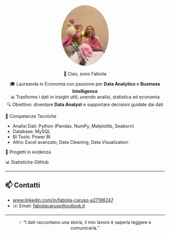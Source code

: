 
<div align="center">

  <!-- Foto profilo -->
  <img src="47f5dda6-22e2-4ad8-a213-2cefa76857f6 (2).jpg" alt="Foto Profilo" width="150" style="border-radius:50%">

  👋 Ciao, sono Fabiola 

  🎓 Laureanda in Economia con passione per **Data Analytics** e **Business Intelligence**  
  📊 Trasformo i dati in insight utili, unendo analisi, statistica ed economia  
  🔍 Obiettivo: diventare **Data Analyst** e supportare decisioni guidate dai dati  

</div>



🚀 Competenze Tecniche  
- Analisi Dati: Python (Pandas, NumPy, Matplotlib, Seaborn)  
- Database: MySQL 
- BI Tools: Power BI  
- Altro: Excel avanzato, Data Cleaning, Data Visualization  


🌟 Progetti in evidenza  




📊 Statistiche GitHub  


---

## 📫 Contatti  
- www.linkedin.com/in/fabiola-caruso-a27196247
- ✉️ Email: fabiolacaruso@outlook.it

---

<div align="center">

💡 “I dati raccontano una storia, il mio lavoro è saperla leggere e comunicarla.”

</div>


